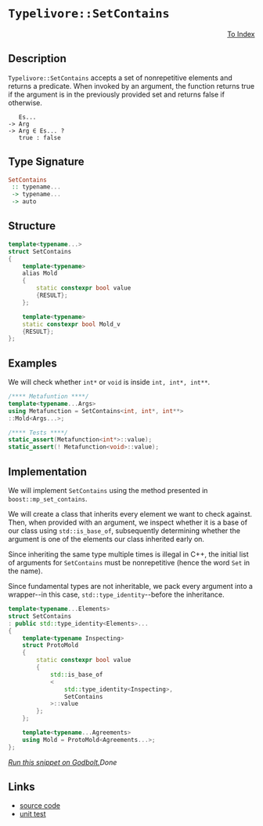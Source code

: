 <!-- Copyright 2024 Feng Mofan
SPDX-License-Identifier: Apache-2.0 -->

# `Typelivore::SetContains`

<p style='text-align: right;'><a href="../../../facilities/metafunctions.md#typelivore-set-contains">To Index</a></p>

## Description

`Typelivore::SetContains` accepts a set of nonrepetitive elements and returns a predicate.
When invoked by an argument, the function returns true if the argument is in the previously provided set and returns false if otherwise.

<pre><code>   Es...
-> Arg
-> Arg &in; Es... ?
   true : false</code></pre>

## Type Signature

```Haskell
SetContains
 :: typename...
 -> typename...
 -> auto
```

## Structure

```C++
template<typename...>
struct SetContains
{
    template<typename>
    alias Mold
    {
        static constexpr bool value
        {RESULT};
    };

    template<typename>
    static constexpr bool Mold_v
    {RESULT};
};
```

## Examples

We will check whether `int*` or `void`  is inside `int, int*, int**`.

```C++
/**** Metafuntion ****/
template<typename...Args>
using Metafunction = SetContains<int, int*, int**>
::Mold<Args...>;

/**** Tests ****/
static_assert(Metafunction<int*>::value);
static_assert(! Metafunction<void>::value);
```

## Implementation

We will implement `SetContains` using the method presented in `boost::mp_set_contains`.

We will create a class that inherits every element we want to check against.
Then, when provided with an argument, we inspect whether it is a base of our class using `std::is_base_of`, subsequently determining whether the argument is one of the elements our class inherited early on.

Since inheriting the same type multiple times is illegal in C++, the initial list of arguments for `SetContains` must be nonrepetitive (hence the word `Set` in the name).

Since fundamental types are not inheritable, we pack every argument into a wrapper--in this case, `std::type_identity`--before the inheritance.

```C++
template<typename...Elements>
struct SetContains
: public std::type_identity<Elements>...
{
    template<typename Inspecting>
    struct ProtoMold
    {   
        static constexpr bool value 
        {
            std::is_base_of
            <
                std::type_identity<Inspecting>,
                SetContains
            >::value
        };
    };

    template<typename...Agreements>
    using Mold = ProtoMold<Agreements...>;
};
```

[*Run this snippet on Godbolt.*](https://godbolt.org/#z:OYLghAFBqd5QCxAYwPYBMCmBRdBLAF1QCcAaPECAMzwBtMA7AQwFtMQByARg9KtQYEAysib0QXACx8BBAKoBnTAAUAHpwAMvAFYTStJg1DIApACYAQuYukl9ZATwDKjdAGFUtAK4sGISdKuADJ4DJgAcj4ARpjE/gDMpAAOqAqETgwe3r7%2B0ilpjgIhYZEsMXGSiXaYDhlCBEzEBFk%2BfgG2mPaFDPWNBMUR0bEJtg1NLTntCmP9oYNlw5UAlLaoXsTI7BwA9ABU%2BweHR8e72yYaAIJ7BwDUACKYSa6MyHiYCjeHZ5fXJ39H3wu5yBZnioWQ3iwNxM8TcBAAnk8APoEYhMQgKGHYYHA37/fH7QF4m4ASRYSXobEETG6nwORIJjNOOMuBEw5IMbJhcMRjFYmAAdELsJTGARMfFsZdpsQvA4bkJMM1ZOiGJjLiAbkkvFFaHhkDdpugQCAEci8FhBIR4dyReyxRLsEKBTiAOxWS43L03NkcmmYblmvlsUlqp61IxY4Hew2ouUEG7KYioIgAWU86Gj3pM7uznpj3umNP1NzQarZqiSxBuUVQnhuADcxF5MND8wXoe6sx2Y0aTXgFEiokwlEjUFRuz2vdzJ1PewRjabeUiLWLrdySWGao5I5LSLO517FcrqaF1RdD9PJSam94A%2B2Czm7jCPRfs67n/FX5PfRT/YHeWYNhnQuYBiEwe1BEdScvDSIwbnTWh0GheI7kTZM0wzblQPAyDxWdKMvzdT9vx%2BJkvlxQ4bmwVRWApVsKLI8jCRZK4qNTJUmCoLwrQEOkWNZdk/y5WEgyAwUhQuYhgGgy5YNCYAEM47iGFqPiYTQ48PFPNVuVCAhSBufTdkM4zdijDUQEQzNYSkmSCMlF9WOJAAVd5xX45lpQaRxkCREclCaCAOIaFS1IYPTBHM68QFvFslic7ziz8gLYgICAwDAJTQp48LuQbVALSxG9m0wBKvw4FZaE4ABWXg/A4LRSFQTg3GsaxDTWDZW3MeIeFIAhNEqlYAGsQBqyQBQ0AAOMwzAATnmrgapm6auFdV1pGqjhJF4FgJA0DRSAapqWo4XgFBAI7BsayrSDgWAYEQEA1gIbUDIoCA0HJOhYnCflOFUaaADYAFpgckG5gGQA0pAFMxeEwfAiGIC09H4QQRDEdgpBkQRFBUdRbtIXQuFIAB3NEkk4Hgqtq%2BqhuazgAHkvDetmbnHG4gbBiGoZhm44bMG4IA8H76GrXquCWXgbq0FYICQb6kl%2BshPuV1WQGAKQzD4Og2WIS6ICiRmolCRp4Rp3gzeYYh4WZqJtG3K3SG%2BqkCGZhhaEt4msCiLxgDcMRaEu7heCwFhDGAcRfbwcDagbd5GcwVQajZrZ%2Bv0zpGb1KI0TtjwsEZ1E8H2sPSET4hayUB5I6MPUjCGlYqAMGSADU3nJ5mnga/qMeEURxFx/uCbURnSf0KOUHayx9DwKJLsgFZUCSbpQ9Bo0NNMSxrDMU7K9RrBF4gFZqnClwGHcTxWj0YI5lKco9HydIBAmPwyef7oBgf4YybP7pejjGvjkP%2BnRtx1BmN/IYcQ/4zDfnoIsTQoELBgafLqmwJB0w4HVY6jMzrcxBuDSG0NYaTWFhAXAhASDQlBNLWWTcVgIEwEwLAcQT6kDGpUAU814ibQ0JIMwkhgaHRqsDea%2BhOC7VIPtPqApgZcGBtNeaa1gYTWWjw4GuDiZnQuldAaTd7pPUVi9Nm71yCUA1hLf6bBOCNBYA2V0oMmClgMPBLg80BRcCmojZGJA0Zk37ljIe0gR5KDHsTXQutKZMGpmHLBOCTq8DOqzdmCYuY8yIS4qOgsPFeI0CLMWKsJY0PiGYGW%2BjboKyVqgcWsRzFfRqUU4YEIo7uK4EdGgtADZGxNsTG2FsXb9Ltg7J2DgXZuzFJ7b2jM/YByDrQEOLsI5Rxjk1fA8dHCJ1Dk1FOac2QuyzttJqud87wkLlsJqJcy79UrtXTAtcVkKQMS3Jg7dO7d0YC7QJg8cYhNkKPImTVImT0btvKws9c7H2XqvDI69N6oTBbvfesRD5JyXh0LoGQL5X2yO/Ugd8SjQKfqkF%2BmRgF4s/hkZBj9QGYoEIA5UuKEFgPCgy6lv9Rh9HgbAvo7LUGrHWBg6WEjsEM20ZwAhvNIYtLcbkqaItKEoxKXQip8tGHMNYZQLBUiZEeP4a6Gq80NrxAEUIyQZNElM3OrYPRcs7oPWeq9Mx6tGmq2sVsOxfMWAKAbAaBs7iBScncj4qhh90ayCCb8vG8gwmAp0CARI0TYm0xFQkvBLNTEc3SV6n1fqA1BumAU11xTerxHKXaqpKBi11JdbUuIvqkhJCRP6%2BaSIC0ECRKoCGesumxB6abc2dtBmDvto7Z25cJmCCmT7NZmB/aB2DqHfqyz64XPDnHcBWzk6p2QOnA5ghs7ExORbc5xdUbXN4Lc1I9z2SPMbpUvgrcFAd0wF3HuXyI0/IkH8/Gsbx4JpBcYGeNhIXwGhWvTg2w%2ByIssHvJJB9VxQoxeA5wEBXDcvxZfPlxKCgZAw5Soo98iW0pQz0OB5LmV0rI7yojKCEHkaZTypBtGaVoMFTjeJYrToSq7ZDb1vrGz5v9IWihvjJa0PLQw0gTCWHDHYdtHVIAFoCniPEGqK1zWHVU66RRWjuPWsutdKTnCarcPWq6Q601JBLS4LNMwmjtrxC40kzg9DKlYIRnplz1qK0rErmkZwkggA%3D)$Done$

## Links

- [source code](../../../../conceptrodon/typelivore/set_contains.hpp)
- [unit test](../../../../tests/unit/metafunctions/typelivore/set_contains.test.hpp)
